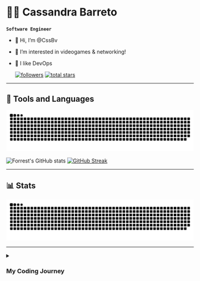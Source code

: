 # 🦌✨ Cassandra Barreto

**`Software Engineer`**

- 👋 Hi, I’m @CssBv
- 👀 I’m interested in videogames & networking!
- 💞️ I like DevOps


   <p align="left">
      <a href="https://github.com/css-bv?tab=followers">
         <img alt="followers" title="Follow me on Github" src="https://custom-icon-badges.demolab.com/github/followers/css-bv?color=236ad3&labelColor=1155ba&style=for-the-badge&logo=person-add&label=Follow&logoColor=white"/></a>
      <a href="https://github.com/CssBv?tab=repositories&sort=stargazers">
         <img alt="total stars" title="Total stars on GitHub" src="https://custom-icon-badges.demolab.com/github/stars/CssBv?color=55960c&style=for-the-badge&labelColor=488207&logo=star"/></a>
   </p>


---

## 🧰 Tools and Languages 

![Snake ](https://github.com/Platane/snk/blob/output/github-contribution-grid-snake-dark.svg)

![Forrest's GitHub stats](https://github-readme-stats.vercel.app/api?username=css-bv&show_icons=true&theme=github_dark&hide_border=true) [![GitHub Streak](https://streak-stats.demolab.com?user=css-bv&theme=github-dark-blue&hide_border=true&border_radius=15.1&mode=weekly)](https://git.io/streak-stats)

---

## 📊 Stats

![Snake ](https://github.com/Platane/snk/blob/output/github-contribution-grid-snake-dark.svg)


---

<details>
 <summary><h3> My Coding Journey</h3></summary>
    I started coding at the age of 16. :)


<!---
CssBv/CssBv is a ✨ special ✨ repository because its `README.md` (this file) appears on your GitHub profile.
You can click the Preview link to take a look at your changes.
--->
